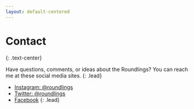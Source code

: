 ```yaml
---
layout: default-centered
---
```


# Contact
{: .text-center}

Have questions, comments, or ideas about the Roundlings?
You can reach me at these social media sites.
{: .lead}

* [Instagram: @roundlings](https://instagram.com/roundlings)
* [Twitter: @roundlings](https://twitter.com/roundlings)
* [Facebook](https://facebook.com/roundlings)
{: .lead}
